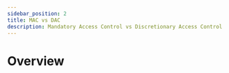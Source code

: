 ```yaml
---
sidebar_position: 2
title: MAC vs DAC
description: Mandatory Access Control vs Discretionary Access Control
---
```


# Overview
